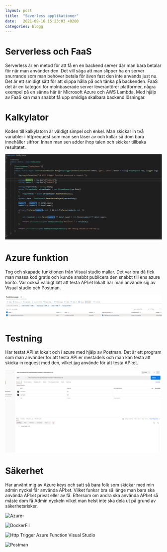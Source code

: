 ```yaml
---
layout: post
title:  "Severless applikationer"
date:   2021-09-16 15:23:03 +0200
categories: blogg
---
```


# Serverless och FaaS
Serverless är en metod för att få en en backend server där man bara betalar för när man använder den. Det vill säga att man slipper ha en server snurrande som man behöver betala för även fast den inte används just nu. Det är ett smidigt sätt för att slippa hålla på och tänka på backenden. 
FaaS det är en kategori för molnbaserade server leverantörer platformer, några exempel på en sånna här är Microsoft Azure och AWS Lambda. Med hjälp av FaaS kan man snabbt få upp smidiga skalbara backend lösningar. 


# Kalkylator 
Koden till kalkylatorn är väldigt simpel och enkel. Man skickar in två variabler i httprequest som man sen läser av och kollar så dom bara innehåller siffror. Innan man sen adder ihop talen och skickar tillbaka resultatet. 

![DockerFile](https://raw.githubusercontent.com/brinkhoff98/brinkhoff98.github.io/main/docs/_posts/kalkylator.png)


# Azure funktion
Tog och skapade funktionen från Visual studio mallar. Det var bra då fick man massa kod gratis och kunde snabbt publicera den snabbt till ens azure konto. Var också väldigt lätt att testa API:et lokalt när man använde sig av Visual studio och Postman.

![DockerFile](https://raw.githubusercontent.com/brinkhoff98/brinkhoff98.github.io/main/docs/_posts/azure-funktion.png)


# Testning
Har testat API:et lokalt och i azure med hjälp av Postman. Det är ett program som man använder för att testa API:er mestadels och man kan testa att skicka in request med den, vilket jag använde för att testa API:et.

![Postman](https://raw.githubusercontent.com/brinkhoff98/brinkhoff98.github.io/main/docs/_posts/postman.png)


# Säkerhet
Har använt mig av Azure keys och satt så bara folk som skickar med min admin nyckel får använda API:et. Vilket funkar bra så länge man bara ska använda API:et privat eller av få. Eftersom om andra ska använda API:et så måste dom få Admin nyckeln vilket man helst inte ska dela ut på grund av säkerhetsrisker.

![Azure-](https://docs.microsoft.com/en-us/azure/azure-functions/functions-overview)

![DockerFil](https://docs.microsoft.com/en-us/azure/azure-functions/functions-bindings-http-webhook-trigger?tabs=csharp)

![Http Trigger Azure Function Visual Studio](https://www.c-sharpcorner.com/article/how-to-create-an-http-trigger-azure-function-app-using-visual-studio-20172/)

![Postman](https://www.postman.com/)